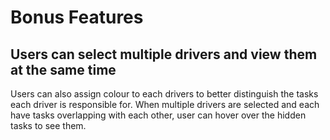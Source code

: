 # Bonus Features

## Users can select multiple drivers and view them at the same time

Users can also assign colour to each drivers to better distinguish the tasks each driver is responsible for.
When multiple drivers are selected and each have tasks overlapping with each other, user can hover over the hidden tasks to see them.

